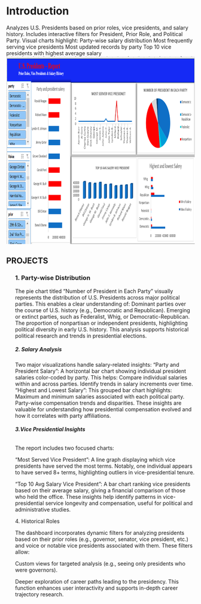 <h1>Introduction</h1>
<p1>Analyzes U.S. Presidents based on prior roles, vice presidents, and salary history.
Includes interactive filters for President, Prior Role, and Political Party.
Visual charts highlight:
Party-wise salary distribution
Most frequently serving vice presidents
Most updated records by party
Top 10 vice presidents with highest average salary</p1>
<img src="Us president report.PNG"width="1000", Height="500",style="margin-top: 100px;">
<h2>PROJECTS</h2>
<div class="project">
<ol>
  
  <h3>1. Party-wise Distribution</h3>
  <p2>The pie chart titled “Number of President in Each Party” visually represents the distribution of U.S. Presidents across major political parties. This enables a clear understanding of:
Dominant parties over the course of U.S. history (e.g., Democratic and Republican).
Emerging or extinct parties, such as Federalist, Whig, or Democratic-Republican.
The proportion of nonpartisan or independent presidents, highlighting political diversity in early U.S. history.
This analysis supports historical political research and trends in presidential elections.</p2>
  
  <div class="project">
  <h5> 2. Salary Analysis</h5>
  <p3>Two major visualizations handle salary-related insights:
“Party and President Salary”: A horizontal bar chart showing individual president salaries color-coded by party. This helps:
Compare individual salaries within and across parties.
Identify trends in salary increments over time.
“Highest and Lowest Salary”: This grouped bar chart highlights:
Maximum and minimum salaries associated with each political party.
Party-wise compensation trends and disparities.
These insights are valuable for understanding how presidential compensation evolved and how it correlates with party affiliations.</p3>
    
<div class="project">
<h6>  <b>3.Vice Presidential Insights</b> </h6>
<p4>The report includes two focused charts:

“Most Served Vice President”: A line graph displaying which vice presidents have served the most terms. Notably, one individual appears to have served 8+ terms, highlighting outliers in vice-presidential tenure.

“Top 10 Avg Salary Vice President”: A bar chart ranking vice presidents based on their average salary, giving a financial comparison of those who held the office.
These insights help identify patterns in vice-presidential service longevity and compensation, useful for political and administrative studies.

</p4>

 <div class="project">
 <h7>4. Historical Roles</h7>
 <p>The dashboard incorporates dynamic filters for analyzing presidents based on their prior roles (e.g., governor, senator, vice president, etc.) and voice or notable vice presidents associated with them. These filters allow:

Custom views for targeted analysis (e.g., seeing only presidents who were governors).

Deeper exploration of career paths leading to the presidency.
This function enhances user interactivity and supports in-depth career trajectory research.

</p>

  </ol

